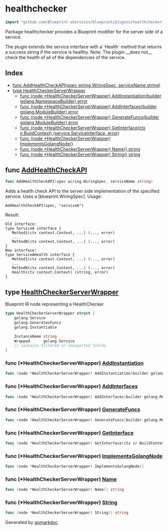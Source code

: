 <!-- Code generated by gomarkdoc. DO NOT EDIT -->

# healthchecker

```go
import "github.com/Blueprint-uServices/blueprint/plugins/healthchecker"
```

Package healthchecker provides a Blueprint modifier for the server side of a service.

The plugin extends the service interface with a \`Health\` method that returns a success string if the service is healthy. Note: The plugin \_\_does not\_\_ check the health of all of the dependencies of the service.

## Index

- [func AddHealthCheckAPI\(spec wiring.WiringSpec, serviceName string\)](<#AddHealthCheckAPI>)
- [type HealthCheckerServerWrapper](<#HealthCheckerServerWrapper>)
  - [func \(node \*HealthCheckerServerWrapper\) AddInstantiation\(builder golang.NamespaceBuilder\) error](<#HealthCheckerServerWrapper.AddInstantiation>)
  - [func \(node \*HealthCheckerServerWrapper\) AddInterfaces\(builder golang.ModuleBuilder\) error](<#HealthCheckerServerWrapper.AddInterfaces>)
  - [func \(node \*HealthCheckerServerWrapper\) GenerateFuncs\(builder golang.ModuleBuilder\) error](<#HealthCheckerServerWrapper.GenerateFuncs>)
  - [func \(node \*HealthCheckerServerWrapper\) GetInterface\(ctx ir.BuildContext\) \(service.ServiceInterface, error\)](<#HealthCheckerServerWrapper.GetInterface>)
  - [func \(node \*HealthCheckerServerWrapper\) ImplementsGolangNode\(\)](<#HealthCheckerServerWrapper.ImplementsGolangNode>)
  - [func \(node \*HealthCheckerServerWrapper\) Name\(\) string](<#HealthCheckerServerWrapper.Name>)
  - [func \(node \*HealthCheckerServerWrapper\) String\(\) string](<#HealthCheckerServerWrapper.String>)


<a name="AddHealthCheckAPI"></a>
## func [AddHealthCheckAPI](<https://gitlab.mpi-sws.org/cld/blueprint2/blueprint/blob/main/plugins/healthchecker/wiring.go#L36>)

```go
func AddHealthCheckAPI(spec wiring.WiringSpec, serviceName string)
```

Adds a health check API to the server side implementation of the specified service. Uses a \[blueprint.WiringSpec\]. Usage:

```
AddHealthCheckAPI(spec, "serviceA")
```

Result:

```
Old interface:
type ServiceA interface {
   Method1(ctx context.Context, ...) (..., error)
   ...
   MethodN(ctx context.Context, ...) (..., error)
}
New interface:
type ServiceAHealth interface {
   Method1(ctx context.Context, ...) (..., error)
   ...
   MethodN(ctx context.Context, ...) (..., error)
   Health(ctx context.Context) (string, error)
}
```

<a name="HealthCheckerServerWrapper"></a>
## type [HealthCheckerServerWrapper](<https://gitlab.mpi-sws.org/cld/blueprint2/blueprint/blob/main/plugins/healthchecker/ir.go#L15-L24>)

Blueprint IR node representing a HealthChecker

```go
type HealthCheckerServerWrapper struct {
    golang.Service
    golang.GeneratesFuncs
    golang.Instantiable

    InstanceName string
    Wrapped      golang.Service
    // contains filtered or unexported fields
}
```

<a name="HealthCheckerServerWrapper.AddInstantiation"></a>
### func \(\*HealthCheckerServerWrapper\) [AddInstantiation](<https://gitlab.mpi-sws.org/cld/blueprint2/blueprint/blob/main/plugins/healthchecker/ir.go#L99>)

```go
func (node *HealthCheckerServerWrapper) AddInstantiation(builder golang.NamespaceBuilder) error
```



<a name="HealthCheckerServerWrapper.AddInterfaces"></a>
### func \(\*HealthCheckerServerWrapper\) [AddInterfaces](<https://gitlab.mpi-sws.org/cld/blueprint2/blueprint/blob/main/plugins/healthchecker/ir.go#L36>)

```go
func (node *HealthCheckerServerWrapper) AddInterfaces(builder golang.ModuleBuilder) error
```



<a name="HealthCheckerServerWrapper.GenerateFuncs"></a>
### func \(\*HealthCheckerServerWrapper\) [GenerateFuncs](<https://gitlab.mpi-sws.org/cld/blueprint2/blueprint/blob/main/plugins/healthchecker/ir.go#L83>)

```go
func (node *HealthCheckerServerWrapper) GenerateFuncs(builder golang.ModuleBuilder) error
```



<a name="HealthCheckerServerWrapper.GetInterface"></a>
### func \(\*HealthCheckerServerWrapper\) [GetInterface](<https://gitlab.mpi-sws.org/cld/blueprint2/blueprint/blob/main/plugins/healthchecker/ir.go#L79>)

```go
func (node *HealthCheckerServerWrapper) GetInterface(ctx ir.BuildContext) (service.ServiceInterface, error)
```



<a name="HealthCheckerServerWrapper.ImplementsGolangNode"></a>
### func \(\*HealthCheckerServerWrapper\) [ImplementsGolangNode](<https://gitlab.mpi-sws.org/cld/blueprint2/blueprint/blob/main/plugins/healthchecker/ir.go#L26>)

```go
func (node *HealthCheckerServerWrapper) ImplementsGolangNode()
```



<a name="HealthCheckerServerWrapper.Name"></a>
### func \(\*HealthCheckerServerWrapper\) [Name](<https://gitlab.mpi-sws.org/cld/blueprint2/blueprint/blob/main/plugins/healthchecker/ir.go#L28>)

```go
func (node *HealthCheckerServerWrapper) Name() string
```



<a name="HealthCheckerServerWrapper.String"></a>
### func \(\*HealthCheckerServerWrapper\) [String](<https://gitlab.mpi-sws.org/cld/blueprint2/blueprint/blob/main/plugins/healthchecker/ir.go#L32>)

```go
func (node *HealthCheckerServerWrapper) String() string
```



Generated by [gomarkdoc](<https://github.com/princjef/gomarkdoc>)
